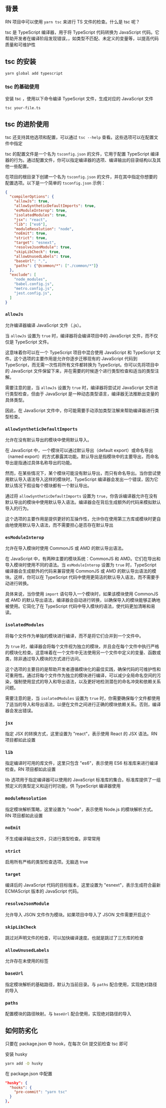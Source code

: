 ## 背景
RN 项目中可以使用 `yarn tsc` 来进行 TS 文件的检查。什么是 tsc 呢？

tsc 是 TypeScript 编译器，用于将 TypeScript 代码转换为 JavaScript 代码。它帮助开发者在编译阶段发现错误，，如类型不匹配、未定义的变量等，以提高代码质量和可维护性

## tsc 的安装
```sh
yarn global add typescript
```

### tsc 的基础使用
安装 tsc ，使用以下命令编译 TypeScript 文件，生成对应的 JavaScript 文件

```
tsc your-file.ts
```

## tsc 的进阶使用
tsc 还支持其他选项和配置，可以通过 `tsc --help` 查看。这些选项可以在配置文件中指定

tsc 的配置文件是一个名为 `tsconfig.json` 的文件，它用于配置 TypeScript 编译器的行为。通过配置文件，你可以指定编译器的选项、编译输出的目录结构以及其他一些配置。

在项目的根目录下创建一个名为 `tsconfig.json` 的文件，并在其中指定你想要的配置选项。以下是一个简单的 `tsconfig.json` 示例：

```json
{
  "compilerOptions": {
    "allowJs": true,
    "allowSyntheticDefaultImports": true,
    "esModuleInterop": true,
    "isolatedModules": true,
    "jsx": "react",
    "lib": ["es6"],
    "moduleResolution": "node",
    "noEmit": true,
    "strict": true,
    "target": "esnext",
    "resolveJsonModule": true,
    "skipLibCheck": true,
    "allowUnusedLabels": true,
    "baseUrl": ".",
    "paths": {"@common/*": ["./common/*"]}
  },
  "exclude": [
    "node_modules",
    "babel.config.js",
    "metro.config.js",
    "jest.config.js",
  ]
}
```

### `allowJs`
允许编译器编译 JavaScript 文件（.js）。

当 `allowJs` 设置为 `true` 时，编译器将会编译项目中的 JavaScript 文件，而不仅仅是 TypeScript 文件。

这意味着你可以在一个 TypeScript 项目中混合使用 JavaScript 和 TypeScript 文件。这个选项的主要作用是允许你逐步迁移现有的 JavaScript 代码到 TypeScript，而无需一次性将所有文件都转换为 TypeScript。你可以先将项目中的 JavaScript 文件保留下来，并在需要的时候逐个进行类型检查和适当的类型注解。

需要注意的是，当 `allowJs` 设置为 `true` 时，编译器将尝试对 JavaScript 文件进行类型检查，但由于 JavaScript 是一种动态类型语言，编译器无法推断出变量的具体类型。

因此，在 JavaScript 文件中，你可能需要手动添加类型注解来帮助编译器进行类型检查。

### `allowSyntheticDefaultImports`
允许在没有默认导出的模块中使用默认导入。

在 JavaScript 中，一个模块可以通过默认导出（default export）或命名导出（named export）的方式暴露其功能。默认导出是指模块中的主要导出，而命名导出是指通过具体名称导出的功能。

然而，在某些情况下，某个模块可能没有默认导出，而只有命名导出。当你尝试使用默认导入语法导入这样的模块时，TypeScript 编译器会发出一个错误，因为它默认情况下假设每个模块都有一个默认导出。

通过将 `allowSyntheticDefaultImports` 设置为 `true`，你告诉编译器允许在没有默认导出的模块中使用默认导入语法。编译器会在背后生成额外的代码来模拟默认导入的行为。

这个选项的主要作用是提供更好的互操作性，允许你在使用第三方库或模块时更自由地使用默认导入语法，而不需要担心是否存在默认导出

### `esModuleInterop`
允许在导入模块时使用 CommonJS 或 AMD 的默认导出语法。

在 JavaScript 中，有两种主要的模块系统：CommonJS 和 AMD。它们在导出和导入模块时使用不同的语法。当 `esModuleInterop` 设置为 `true` 时，TypeScript 编译器会生成额外的代码来兼容使用 CommonJS 或 AMD 的默认导出语法的模块。这样，你可以在 TypeScript 代码中使用更简洁的默认导入语法，而不需要手动进行转换。

具体来说，当你使用 `import` 语句导入一个模块时，如果该模块使用 CommonJS 或 AMD 的默认导出语法，编译器会自动进行转换，以确保导入的模块能够正确地被使用。它简化了在 TypeScript 代码中导入模块的语法，使代码更加清晰和易读。

### `isolatedModules`
将每个文件作为单独的模块进行编译，而不是将它们合并到一个文件中。

为 `true` 时，编译器会将每个文件视为独立的模块，并且会在每个文件中执行严格的模块化检查。这意味着在一个文件中无法使用另一个文件中定义的变量、函数或类，除非通过导入模块的方式进行访问。

这个选项的主要目的是帮助开发者遵循模块化的最佳实践，确保代码的可维护性和可重用性。通过将每个文件作为独立的模块进行编译，可以减少全局命名空间的污染，强制使用显式的导入和导出语法，以及更好地检测潜在的命名冲突和依赖关系问题。

需要注意的是，当 `isolatedModules` 设置为 `true` 时，你需要确保每个文件都使用了适当的导入和导出语法，以便在文件之间进行正确的模块依赖关系。否则，编译器会发出错误。

### `jsx`
指定 JSX 的转换方式，这里设置为 "react"，表示使用 React 的 JSX 语法。RN 项目都如此设置

### `lib`
指定编译时可用的库文件，这里只包含 "es6"，表示使用 ES6 标准库来进行编译检查。RN 项目都如此设置

lib 选项用于指定编译器可以使用的 JavaScript 标准库的集合。标准库提供了一组预定义的类型定义和运行时功能，供 TypeScript 编译器使用

### `moduleResolution`
指定模块解析策略，这里设置为 "node"，表示使用 Node.js 的模块解析方式。RN 项目都如此设置

### `noEmit`
不生成编译输出文件，只进行类型检查。非常常用


### `strict`
启用所有严格的类型检查选项。无脑选 true

### `target`
编译后的 JavaScript 代码的目标版本，这里设置为 "esnext"，表示生成符合最新 ECMAScript 版本的 JavaScript 代码。

### `resolveJsonModule`
允许导入 JSON 文件作为模块。如果项目中导入了 JSON 文件需要开启这个

### `skipLibCheck`
跳过对声明文件的检查，可以加快编译速度。也就是跳过了三方库的检查

### `allowUnusedLabels`
允许存在未使用的标签

### `baseUrl`
指定模块解析的基础路径，默认为当前目录。与 `paths` 配合使用，实现绝对路径的导入

### `paths`
配置模块的路径映射。与 `baseUrl` 配合使用，实现绝对路径的导入


## 如何防劣化
只要在 package.json 中 hook，在每次 Git 提交前检查 tsc 即可

安装 husky

```sh
yarn add -D husky
```

在 package.json 中配置

```json
"husky": {
  "hooks": {
    "pre-commit": "yarn tsc"
  }
},
```